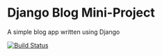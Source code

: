 # Django Blog Mini-Project

A simple blog app written using Django

[![Build Status](https://travis-ci.org/poldi2018/django-blog.svg?branch=master)](https://travis-ci.org/poldi2018/django-blog)